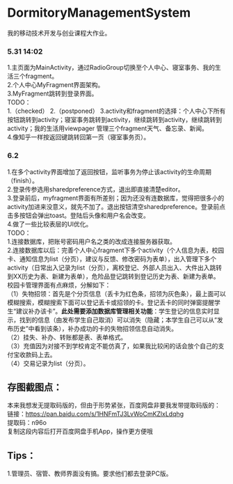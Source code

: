 # DormitoryManagementSystem
我的移动技术开发与创业课程大作业。

### 5.31  14:02

  1.主页面为MainActivity，通过RadioGroup切换至个人中心、寝室事务、我的生活三个fragment。  
2.个人中心MyFragment界面架构。  
3.MyFragment跳转到登录界面。  
TODO：  
1.（checked）
2.（postponed） 
3.activity和fragment的选择：个人中心下所有按钮跳转到activity；寝室事务跳转到activity，继续跳转到activity，继续跳转到activity；我的生活用viewpager
管理三个fragment天气、备忘录、新闻。  
4.像知乎一样按返回键跳转回第一页（寝室事务页）。

### 6.2

  1.在多个activity界面增加了返回按钮，监听事务为停止该activity的生命周期（finish）。  
  2.登录传参选用sharedpreference方式，退出即直接清楚editor。  
  3.登录前后，myfragment界面有所差别；因为还没有连数据库，觉得把很多小的activity加进来没意义，就先不加了。退出按钮清空sharedpreference。登录前点击多按钮会弹出toast。登陆后头像和用户名会改变。  
  4.做了一些比较表层的UI优化。  
TODO：  
1.连接数据库，把账号密码用户名之类的改成连接服务器获取。  
2.连接数据库以后：完善个人中心fragment下多个activity（个人信息为表，校园卡、通知信息为list（分页），建议与反馈、修改密码为表单），出入管理下多个activity（日常出入记录为list（分页），离校登记、外部人员出入、大件出入跳转到XX历史为表、新建为表单），危险品登记跳转到登记历史为表、新建为表单。  
校园卡管理界面有点麻烦，分解如下：  
（1）失物招领：首先是个分页信息（丢卡为红色条，招领为灰色条），最上面可以模糊搜索，模糊搜索下面可以登记丢卡或招领的卡。登记丢卡的同时弹窗提醒学生“建议补办该卡”。**此处需要添加数据库管理相关功能**：学生登记的信息实时显示，找到的信息（由发布学生自己取消）可以消失（隐藏；本学生自己可以从“发布历史”中看到该条），补办成功的卡的失物招领信息自动消失。  
（2）挂失、补办、转账都是表、表单格式。  
（3）充值因为对接不到学校肯定不能仿真了，如果我比较闲的话会放个自己的支付宝收款码上去。  
（4）交易记录为list（分页）。

## 存图截图点：
本来我想发无提取码版的，但由于形势紧张，百度网盘非要我发带提取码版的：  
链接：https://pan.baidu.com/s/1HNFmTJ3LvWoCmKZlxLdqhg  
提取码：n96o  
复制这段内容后打开百度网盘手机App，操作更方便哦  

## Tips：
1.管理员、宿管、教师界面没有搞。要求他们都去登录PC版。
